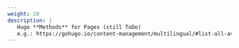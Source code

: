 ```yaml
---
weight: 10
description: |
   Hugo **Methods** for Pages (still ToDo)                        
   e.g.: https://gohugo.io/content-management/multilingual/#list-all-available-languages   
---
```


